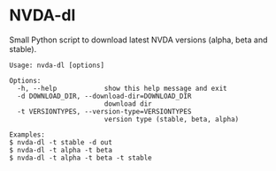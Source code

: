 # NVDA-dl
Small Python script to download latest NVDA versions (alpha, beta and stable).

```
Usage: nvda-dl [options]

Options:
  -h, --help            show this help message and exit
  -d DOWNLOAD_DIR, --download-dir=DOWNLOAD_DIR
                        download dir
  -t VERSIONTYPES, --version-type=VERSIONTYPES
                        version type (stable, beta, alpha)

Examples:
$ nvda-dl -t stable -d out
$ nvda-dl -t alpha -t beta
$ nvda-dl -t alpha -t beta -t stable
```